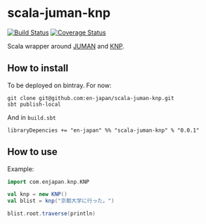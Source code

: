 # scala-juman-knp

[![Build Status](https://travis-ci.org/en-japan/scala-juman-knp.svg?branch=master)](https://travis-ci.org/en-japan/scala-juman-knp)
[![Coverage Status](https://coveralls.io/repos/github/en-japan/scala-juman-knp/badge.svg?branch=master)](https://coveralls.io/github/en-japan/scala-juman-knp?branch=master)

Scala wrapper around [JUMAN](http://nlp.ist.i.kyoto-u.ac.jp/index.php?cmd=read&page=JUMAN) and [KNP](http://nlp.ist.i.kyoto-u.ac.jp/EN/?KNP).

## How to install
To be deployed on bintray.
For now:
```
git clone git@github.com:en-japan/scala-juman-knp.git 
sbt publish-local
```

And in `build.sbt`
```
libraryDepencies += "en-japan" %% "scala-juman-knp" % "0.0.1"
```

## How to use

Example:
```scala
import com.enjapan.knp.KNP

val knp = new KNP()
val blist = knp("京都大学に行った。")

blist.root.traverse(println)
```

